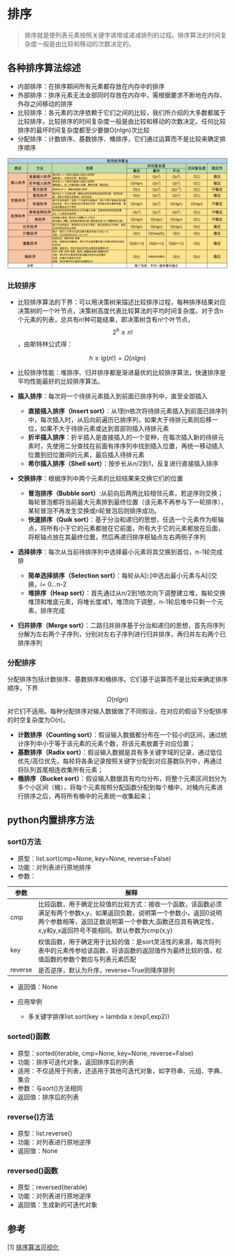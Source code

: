 # 排序
> 排序就是使列表元素按照关键字递增或递减排列的过程。排序算法的时间复杂度一般是由比较和移动的次数决定的。

## 各种排序算法综述
- 内部排序：在排序期间所有元素都存放在内存中的排序
- 外部排序：排序元素无法全部同时存放在内存中，需根据要求不断地在内存、外存之间移动的排序
- 比较排序：各元素的次序依赖于它们之间的比较，我们所介绍的大多数都属于比较排序，比较排序的时间复杂度一般是由比较和移动的次数决定。任何比较排序的最坏时间复杂度都至少要做O(nlgn)次比较
- 分配排序：计数排序、基数排序、桶排序，它们通过运算而不是比较来确定排序顺序

![](/assets/排序全.png)

### 比较排序
- 比较排序算法的下界：可以用决策树来描述比较排序过程，每种排序结果对应决策树的一个叶节点，决策树高度代表比较算法的平均时间复杂度。对于含n个元素的列表，总共有n!种可能结果，即决策树含有n!个叶节点，$$2^{h}\geqslant n!$$，由斯特林公式得：

$$
h\geqslant lg(n!) = \Omega (nlgn)
$$

- 比较排序性能：堆排序、归并排序都是渐进最优的比较排序算法，快速排序是平均性能最好的比较排序算法。

- **插入排序**：每次将一个待排元素插入到前面已排序列中，直至全部插入
    - **直接插入排序（Insert sort）**：从1到n依次将待排元素插入到前面已排序列中，每次插入时，从后向前遍历已排序列，如果大于待排元素则后移一位，如果不大于待排元素或达到首部则插入待排元素
    - **折半插入排序**：折半插入是直接插入的一个变种，在每次插入新的待排元素时，先使用二分查找在前面有序序列中找到插入位置，再统一移动插入位置到旧位置间的元素，最后插入待排元素
    - **希尔插入排序（Shell sort）**：按步长从n/2到1，反复进行直接插入排序
- **交换排序**：根据序列中两个元素的比较结果来交换它们的位置
    - **冒泡排序（Bubble sort）**:从前向后两两比较相邻元素，若逆序则交换；每轮冒泡都将当前最大元素排到最终位置（该元素不再参与下一轮排序），某轮冒泡不再发生交换或n轮冒泡后则排序成功。
    - **快速排序（Quik sort）**：基于分治和递归的思想，任选一个元素作为枢轴点，将所有小于它的元素都放在它前面，所有大于它的元素都放在后面，将枢轴点放在其最终位置，然后再递归排序枢轴点左右两侧子序列
- **选择排序**：每次从当前待排序列中选择最小元素将其交换到首位，n-1轮完成排
    - **简单选择排序（Selection sort）**：每轮从A[i:]中选出最小元素与A[i]交换，i= 0...n-2
    - **堆排序（Heap sort）**：首先通过从n/2到1依次向下调整建立堆，每轮交换堆顶和堆底元素，将堆长度减1，堆顶向下调整，n-1轮后堆中只剩一个元素，排序完成
- **归并排序（Merge sort）**：二路归并排序基于分治和递归的思想，首先将序列分解为左右两个子序列，分别对左右子序列进行归并排序，再归并左右两个已排序序列

### 分配排序
分配排序包括计数排序、基数排序和桶排序。它们基于运算而不是比较来确定排序顺序，下界$$\Omega (nlgn)$$对它们不适用。每种分配排序对输入数据做了不同假设，在对应的假设下分配排序的时空复杂度为O(n)。
- **计数排序（Counting sort）**：假设输入数据都分布在一个较小的区间，通过统计序列中小于等于该元素的元素个数，将该元素放置于对应位置；
- **基数排序（Radix sort）**：假设输入数据是具有多关键字域的记录，通过低位优先/高位优先，每轮将各条记录按照关键字分配到对应基数队列中，再通过将队列首尾相连收集所有元素；
- **桶排序（Bucket sort）**：假设输入数据具有均匀分布，将整个元素区间划分为多个小区间（桶），将每个元素按照分配函数分配到每个桶中，对桶内元素进行排序之后，再将所有桶中的元素统一收集起来；


## python内置排序方法

### sort()方法
- 原型：list.sort(cmp=None, key=None, reverse=False)
- 功能：对列表进行原地排序
- 参数：

参数|解释
---|---
cmp|比较函数，用于确定比较值的比较方式：接收一个函数，该函数必须满足有两个参数x,y，如果返回负数，说明第一个参数小，返回0说明两个参数相等，返回正数说明第一个参数大,函数还应具有确定性，x,y和y,x返回符号不能相同。默认参数为cmp(x,y)
key|权值函数，用于确定用于比较的值：是sort灵活性的来源，每次将列表中的元素传参给该函数，将该函数的返回值作为最终比较的值，权值函数的参数个数应与列表元素匹配
reverse|是否逆序，默认为升序，reverse=True则降序排列

- 返回值：None

- 应用举例
    - 多关键字排序list.sort(key = lambda x:(exp1,exp2))

### sorted()函数
- 原型：sorted(iterable, cmp=None, key=None, reverse=False)
- 功能：排序可迭代对象，返回排序后的列表
- 适用：不仅适用于列表，还适用于其他可迭代对象，如字符串、元组、字典、集合
- 参数：与sort()方法相同
- 返回值：排序后的列表

### reverse()方法
- 原型：list.reverse()
- 功能：对列表进行原地逆序
- 返回值：None

### reversed()函数
- 原型：reversed(iterable)
- 功能：对列表进行原地逆序
- 返回值：生成新的可迭代对象

## 参考
[1] [排序算法可视化](http://www.cs.usfca.edu/~galles/visualization/ComparisonSort.html)